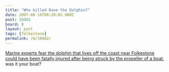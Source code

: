 ```yaml
---
title: "Who killed Dave the Dolphin?"
date: 2007-08-16T08:20:02.000Z
post: 10402
board: 8
layout: post
tags: [folkestone]
permalink: /m/10402/
---
```

<a href="http://www.kentnews.co.uk/kent-news/Dave-the-Dolphin-may-have-suffered-fatal-injuries-newsinkent4646.aspx"> Marine experts fear the dolphin that lives off the coast near Folkestone could have been fatally injured after being struck by the propeller of a boat</a>, was it your boat?
